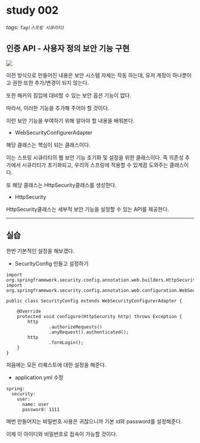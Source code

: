 # study 002
###### tags: `Tag(스프링 시큐리티)`

## 인증 API - 사용자 정의 보안 기능 구현

![](https://i.imgur.com/gfKhg6L.png)

이전 방식으로 만들어진 내용은 보안 시스템 자체는 작동 하는데, 유저 계정이 하나뿐이고 권한 또한 추가/변경이 되지 않는다.

또한 해커의 침입에 대비할 수 있는 보안 옵션 기능이 없다.

따라서, 이러한 기능을 추가해 주어야 할 것이다.

이런 보안 기능을 부여하기 위해 알아야 할 내용을 배워본다.

* WebSecurityConfigurerAdapter

해당 클래스는 핵심이 되는 클래스이다.

이는 스프링 시큐리티의 웹 보안 기능 초기화 및 설정을 위한 클래스이다.
즉 의존성 추가에서 시큐리티가 초기화되고, 우리의 스프링에 적용할 수 있게끔 도와주는 클래스이다.

또 해당 클래스는 HttpSecurity클래스를 생성한다.

* HttpSecurity

HttpSecurity클래스는 세부적 보안 기능을 설정할 수 있는 API를 제공한다.

---

## 실습

한번 기본적인 설정을 해보겠다.

* SecurityConfig 만들고 설정하기

```
import org.springframework.security.config.annotation.web.builders.HttpSecurity;
import org.springframework.security.config.annotation.web.configuration.WebSecurityConfigurerAdapter;

public class SecurityConfig extends WebSecurityConfigurerAdapter {

    @Override
    protected void configure(HttpSecurity http) throws Exception {
        http
                .authorizeRequests()
                .anyRequest().authenticated();
        http
                .formLogin();
    }
}
```

처음에는 모든 리퀘스트에 대한 설정을 해준다.

* application.yml 수정

```
spring:
  security:
    user:
      name: user
      password: 1111
```

매번 만들어지는 비밀번호 사용은 귀찮으니까 기본 id와 password를 설정해준다.

이제 이 아이디와 비밀번호로 접속이 가능할 것이다.

